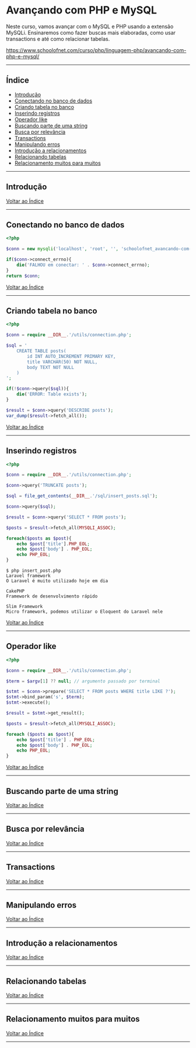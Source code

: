 # Avançando com PHP e MySQL

Neste curso, vamos avançar com o MySQL e PHP usando a extensão MySQLi. Ensinaremos como fazer buscas mais elaboradas, como usar transactions e até como relacionar tabelas.

https://www.schoolofnet.com/curso/php/linguagem-php/avancando-com-php-e-mysql/

---

## <a name="indice">Índice</a>

- [Introdução](#parte1)   
- [Conectando no banco de dados](#parte2)   
- [Criando tabela no banco](#parte3)   
- [Inserindo registros](#parte4)   
- [Operador like](#parte5)   
- [Buscando parte de uma string](#parte6)   
- [Busca por relevância](#parte7)   
- [Transactions](#parte8)   
- [Manipulando erros](#parte9)   
- [Introdução a relacionamentos](#parte10)   
- [Relacionando tabelas](#parte11)   
- [Relacionamento muitos para muitos](#parte12)   



---

## <a name="parte1">Introdução</a>


[Voltar ao Índice](#indice)

---

## <a name="parte2">Conectando no banco de dados</a>

```php
<?php

$conn = new mysqli('localhost', 'root', '', 'schoolofnet_avancando-com-php-e-mysql');

if($conn->connect_errno){
    die('FALHOU em conectar: ' . $conn->connect_errno);
}
return $conn;
```

[Voltar ao Índice](#indice)

---

## <a name="parte3">Criando tabela no banco</a>

```php
<?php

$conn = require __DIR__.'/utils/connection.php';

$sql = '
    CREATE TABLE posts(
        id INT AUTO_INCREMENT PRIMARY KEY,
        title VARCHAR(50) NOT NULL,
        body TEXT NOT NULL
    )
';

if(!$conn->query($sql)){
    die('ERROR: Table exists');
}

$result = $conn->query('DESCRIBE posts');
var_dump($result->fetch_all());

```

[Voltar ao Índice](#indice)

---

## <a name="parte4">Inserindo registros</a>

```php
<?php

$conn = require __DIR__.'/utils/connection.php';

$conn->query('TRUNCATE posts');

$sql = file_get_contents(__DIR__.'/sql/insert_posts.sql');

$conn->query($sql);

$result = $conn->query('SELECT * FROM posts');

$posts = $result->fetch_all(MYSQLI_ASSOC);

foreach($posts as $post){
    echo $post['title'].PHP_EOL;
    echo $post['body'] . PHP_EOL;
    echo PHP_EOL;
}
```

```
$ php insert_post.php
Laravel framework
O Laravel é muito utilizado hoje em dia

CakePHP
Framework de desenvolvimento rápido

Slim Framework
Micro framework, podemos utilizar o Eloquent do Laravel nele
```

[Voltar ao Índice](#indice)

---

## <a name="parte5">Operador like</a>

```php
<?php

$conn = require __DIR__.'/utils/connection.php';

$term = $argv[1] ?? null; // argumento passado por terminal

$stmt = $conn->prepare('SELECT * FROM posts WHERE title LIKE ?');
$stmt->bind_param('s', $term);
$stmt->execute();

$result = $stmt->get_result();

$posts = $result->fetch_all(MYSQLI_ASSOC);

foreach ($posts as $post){
    echo $post['title'] . PHP_EOL;
    echo $post['body'] . PHP_EOL;
    echo PHP_EOL;
}

```

[Voltar ao Índice](#indice)

---

## <a name="parte6">Buscando parte de uma string</a>


[Voltar ao Índice](#indice)

---

## <a name="parte7">Busca por relevância</a>


[Voltar ao Índice](#indice)

---

## <a name="parte8">Transactions</a>


[Voltar ao Índice](#indice)

---

## <a name="parte9">Manipulando erros</a>


[Voltar ao Índice](#indice)

---

## <a name="parte10">Introdução a relacionamentos</a>


[Voltar ao Índice](#indice)

---

## <a name="parte11">Relacionando tabelas</a>


[Voltar ao Índice](#indice)

---

## <a name="parte12">Relacionamento muitos para muitos</a>


[Voltar ao Índice](#indice)

---